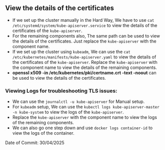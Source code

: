 ## View the details of the certificates

- If we set up the cluster manually in the Hard Way, We have to use `cat /etc/systemd/system/kube-apiserver.service` to view the details of the certificates of the `kube-apiserver`.
- For the remaining components also, The same path can be used to view the details of the certificates. Just replace the `kube-apiserver` with the component name.
- If we set up the cluster using `kubeadm`, We can use the `cat /etc/kubernetes/manifests/kube-apiserver.yaml` to view the details of the certificates of the `kube-apiserver`. Replace the `kube-apiserver` with the component name to view the details of the remaining components.
- **openssl x509 -in /etc/kubernetes/pki/certname.crt -text -noout** can be used to view the details of the certificates.

### Viewing Logs for troubleshooting TLS issues:

- We can use the `journalctl -u kube-apiserver` for Manual setup.
- For `kubeadm` setup, We can use the `kubectl logs kube-apiserver-master -n kube-system` to view the logs of the `kube-apiserver`.
- Replace the `kube-apiserver` with the component name to view the logs of the remaining components.
- We can also go one step down and use `docker logs container-id` to view the logs of the container.

Date of Commit: 30/04/2025